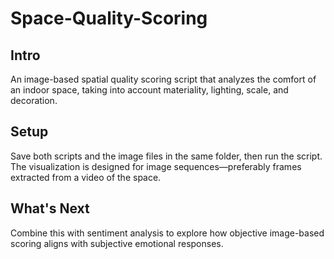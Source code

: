 # Space-Quality-Scoring

## Intro

An image-based spatial quality scoring script that analyzes the comfort of an indoor space, taking into account materiality, lighting, scale, and decoration.

## Setup

Save both scripts and the image files in the same folder, then run the script. The visualization is designed for image sequences—preferably frames extracted from a video of the space.

## What's Next

Combine this with sentiment analysis to explore how objective image-based scoring aligns with subjective emotional responses.
